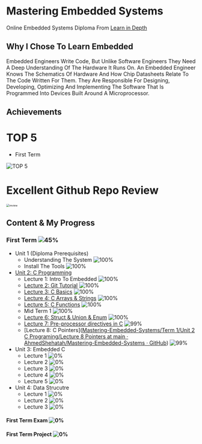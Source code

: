 # Mastering Embedded Systems

Online Embedded Systems Diploma From [Learn in Depth](https://www.learn-in-depth.com)

## Why I Chose To Learn Embedded

Embedded Engineers Write Code, But Unlike Software Engineers They Need A Deep Understanding Of The Hardware It Runs On. An Embedded Engineer Knows The Schematics Of Hardware And How Chip Datasheets Relate To The Code Written For Them. They Are Responsible For Designing, Developing, Optimizing And Implementing The Software That Is Programmed Into Devices Built Around A Microprocessor.



## Achievements

# TOP 5

- First Term

![TOP 5](https://user-images.githubusercontent.com/35743597/236694478-1bb3d35e-9e94-440a-b170-27afb02ec486.png)

# Excellent Github Repo Review

<img src="https://user-images.githubusercontent.com/35743597/236694348-2017113c-9ddc-425b-aeaf-37a00bdb8ffe.jpg" title="" alt="review" style="zoom:50%;">

## Content & My Progress

### First Term ![45%](https://progress-bar.dev/45?title=InProgress)

- Unit 1 (Diploma Prerequisites)
  - Understanding The System ![100%](https://progress-bar.dev/100)
  - Install The Tools ![100%](https://progress-bar.dev/100)
- [Unit 2: C Programming](https://github.com/AhmedShehatah/Mastering-Embedded-Systems/tree/main/Term%201/Unit%202%20C%20Programing)
  - Lecture 1: Intro To Embedded ![100%](https://progress-bar.dev/100)
  - [Lecture 2: Git Tutorial](https://github.com/AhmedShehatah/Mastering-Embedded-Systems/tree/main/Term%201/Unit%202%20C%20Programing/Lecture%202_%20Git%20Tutorial) ![100%](https://progress-bar.dev/100)
  - [Lecture 3: C Basics](https://github.com/AhmedShehatah/Mastering-Embedded-Systems/tree/main/Term%201/Unit%202%20C%20Programing/Lecture%203%20C%20Basics) ![100%](https://progress-bar.dev/100)
  - [Lecture 4: C Arrays & Strings](https://github.com/AhmedShehatah/Mastering-Embedded-Systems/tree/main/Term%201/Unit%202%20C%20Programing/Lecture%204%20C%20Arrays) ![100%](https://progress-bar.dev/100)
  - [Lecture 5: C Functions](https://github.com/AhmedShehatah/Mastering-Embedded-Systems/tree/main/Term%201/Unit%202%20C%20Programing/Lecture%205%20C%20Functiuons) ![100%](https://progress-bar.dev/100)
  - Mid Term 1 ![100%](https://progress-bar.dev/100)
  - [Lecture 6: Struct & Union & Enum](https://github.com/AhmedShehatah/Mastering-Embedded-Systems/tree/main/Term%201/Unit%202%20C%20Programing/Lecture%206%20Structure%20%26%20union%20%26%20enum) ![100%](https://progress-bar.dev/100)
  - [Lecture 7: Pre-processor directives in C](https://github.com/AhmedShehatah/Mastering-Embedded-Systems/tree/main/Term%201/Unit%202%20C%20Programing/Lecture%207%20Pre-processor%20directives) ![99%](https://progress-bar.dev/99)
  - [Lecture 8: C Pointers]([Mastering-Embedded-Systems/Term 1/Unit 2 C Programing/Lecture 8 Pointers at main · AhmedShehatah/Mastering-Embedded-Systems · GitHub](https://github.com/AhmedShehatah/Mastering-Embedded-Systems/tree/main/Term%201/Unit%202%20C%20Programing/Lecture%208%20Pointers)) ![99%](https://progress-bar.dev/99)
- Unit 3: Embedded C
  - Lecture 1 ![0%](https://progress-bar.dev/0)
  - Lecture 2 ![0%](https://progress-bar.dev/0)
  - Lecture 3 ![0%](https://progress-bar.dev/0)
  - Lecture 4 ![0%](https://progress-bar.dev/0)
  - Lecture 5 ![0%](https://progress-bar.dev/0)
- Unit 4: Data Strucutre
  - Lecture 1 ![0%](https://progress-bar.dev/0)
  - Lecture 2 ![0%](https://progress-bar.dev/0)
  - Lecture 3 ![0%](https://progress-bar.dev/0)

#### First Term Exam ![0%](https://progress-bar.dev/0)

#### First Term Project ![0%](https://progress-bar.dev/0)
